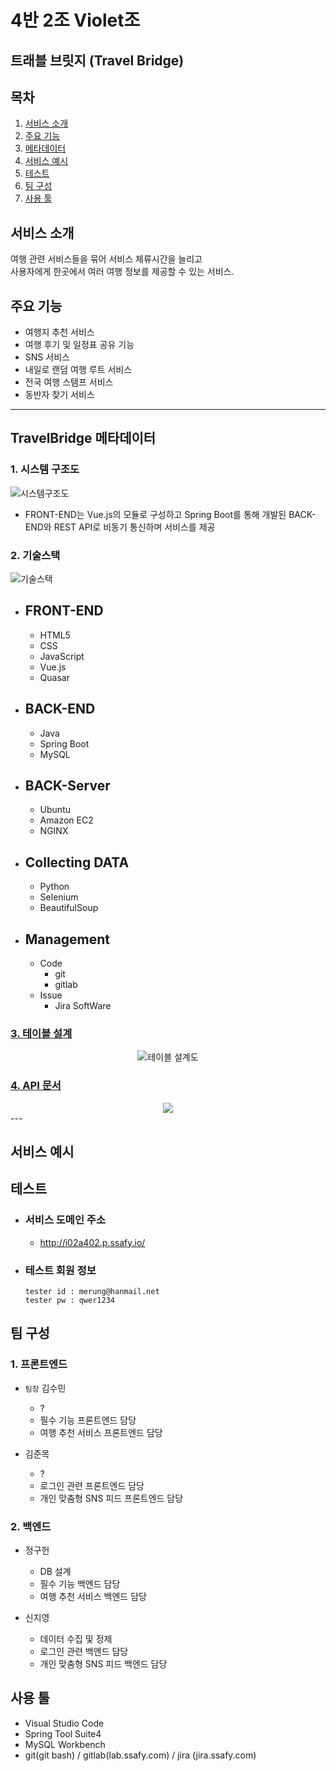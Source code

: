 # **4반 2조 Violet조**

## **트래블 브릿지 (Travel Bridge)**

## 목차

1. [서비스 소개](#서비스-소개)
1. [주요 기능](#주요-기능)
1. [메타데이터](#TavelBridge-메타데이터)
1. [서비스 예시](#서비스-예시)
1. [테스트](#테스트)
1. [팀 구성](#팀-구성)
1. [사용 툴](#사용-툴)

## **서비스 소개**


여행 관련 서비스들을 묶어 서비스 체류시간을 늘리고  
사용자에게 한곳에서 여러 여행 정보를 제공할 수 있는 서비스.

## **주요 기능**

- 여행지 추천 서비스
- 여행 후기 및 일정표 공유 기능
- SNS 서비스
- 내일로 랜덤 여행 루트 서비스
- 전국 여행 스탬프 서비스
- 동반자 찾기 서비스

---
## **TravelBridge 메타데이터**

### **1. 시스템 구조도**

![시스템구조도](./metadata_description/system_architecture.png)

- FRONT-END는 Vue.js의 모듈로 구성하고 Spring Boot를 통해 개발된 BACK-END와 REST API로 비동기 통신하며 서비스를 제공

### **2. 기술스택**

![기술스택](./metadata_description/skill_stack.png)

 - ## **FRONT-END**
    - HTML5
    - CSS
    - JavaScript
    - Vue.js
    - Quasar

  - ## **BACK-END**
    - Java
    - Spring Boot
    - MySQL

  - ## **BACK-Server**
    - Ubuntu
    - Amazon EC2
    - NGINX

  - ## **Collecting DATA**
    - Python
    - Selenium
    - BeautifulSoup

  - ## **Management**
    - Code
        - git
        - gitlab
    - Issue
        - Jira SoftWare

### [**3. 테이블 설계**](./metadata_description/TABLE.md)

<div style="text-align:center">
    <img src="./metadata_description/pjt1ERD.png" alt = "테이블 설계도"/>
</div>

### [**4. API 문서**](./metadata_description/APIDocumentaion.md)

<div style="text-align:center">
    <img src="metadata_description/PJT1ApiDocument.png">
</div>
---

## **서비스 예시**





## **테스트**

- ### 서비스 도메인 주소 
    - http://i02a402.p.ssafy.io/

- ### 테스트 회원 정보
    ```
    tester id : merung@hanmail.net
    tester pw : qwer1234
    ```

## **팀 구성**

### 1. 프론트엔드

- `팀장` 김수민
    -   ?
    -   필수 기능 프론트엔드 담당
    -   여행 추천 서비스 프론트엔드 담당  

- 김준목
    -   ?
    -   로그인 관련 프론트엔드 담당
    -   개인 맞춤형 SNS 피드 프론트엔드 담당

### 2. 백엔드

- 정구헌
    -   DB 설계 
    -   필수 기능 백엔드 담당
    -   여행 추천 서비스 백엔드 담당

- 신지영
    -   데이터 수집 및 정제
    -   로그인 관련 백엔드 담당
    -   개인 맞춤형 SNS 피드 백엔드 담당
    

## **사용 툴**

- Visual Studio Code
- Spring Tool Suite4
- MySQL Workbench
- git(git bash) / gitlab(lab.ssafy.com) / jira (jira.ssafy.com)



